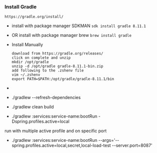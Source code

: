 ### Install Gradle 
```
https://gradle.org/install/
```

-  install with package manager SDKMAN
  ``` sdk install gradle 8.11.1 ```
  
- OR install with package manager brew
  ``` brew install gradle ```

- Install Manually
  ```
  download from https://gradle.org/releases/
  click on complete and unzip
  mkdir /opt/gradle
  unzip -d /opt/gradle gradle-8.11.1-bin.zip
  add following to the .zshenv file
  vim ~/.zshenv
  export PATH=$PATH:/opt/gradle/gradle-8.11.1/bin
  ```

-  
- ./gradlew --refresh-dependencies
- ./gradlew clean build
- ./gradlew :services:service-name:bootRun -Dspring.profiles.active=local

run with multiple active profile and on specific port
- ./gradlew :services:service-name:bootRun --args='--spring.profiles.active=local,secret,local-load-test  --server.port=8087'

